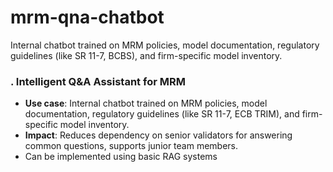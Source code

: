 # mrm-qna-chatbot
Internal chatbot trained on MRM policies, model documentation, regulatory guidelines (like SR 11-7, BCBS), and firm-specific model inventory.


### **. Intelligent Q&A Assistant for MRM**

- **Use case**: Internal chatbot trained on MRM policies, model documentation, regulatory guidelines (like SR 11-7, ECB TRIM), and firm-specific model inventory.
- **Impact**: Reduces dependency on senior validators for answering common questions, supports junior team members.
- Can be implemented using basic RAG systems